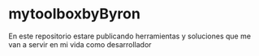 # mytoolboxbyByron
En este repositorio estare publicando herramientas y soluciones que me van a servir en mi vida como desarrollador
